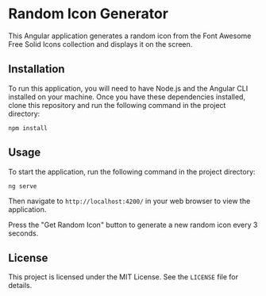 # Random Icon Generator

This Angular application generates a random icon from the Font Awesome Free Solid Icons collection and displays it on the screen.

## Installation

To run this application, you will need to have Node.js and the Angular CLI installed on your machine. Once you have these dependencies installed, clone this repository and run the following command in the project directory:

`npm install`

## Usage

To start the application, run the following command in the project directory:

`ng serve`

Then navigate to `http://localhost:4200/` in your web browser to view the application.

Press the "Get Random Icon" button to generate a new random icon every 3 seconds.

## License

This project is licensed under the MIT License. See the `LICENSE` file for details.
